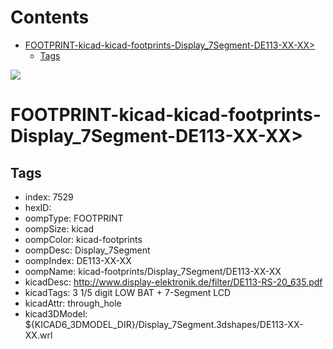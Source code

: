 



Contents
========

* [FOOTPRINT-kicad-kicad-footprints-Display_7Segment-DE113-XX-XX>](#footprint-kicad-kicad-footprints-display_7segment-de113-xx-xx)
	* [Tags](#tags)
  
![][im]
# FOOTPRINT-kicad-kicad-footprints-Display_7Segment-DE113-XX-XX>

## Tags

- index: 7529
- hexID: 
- oompType: FOOTPRINT
- oompSize: kicad
- oompColor: kicad-footprints
- oompDesc: Display_7Segment
- oompIndex: DE113-XX-XX
- oompName: kicad-footprints/Display_7Segment/DE113-XX-XX
- kicadDesc: http://www.display-elektronik.de/filter/DE113-RS-20_635.pdf
- kicadTags: 3 1/5 digit LOW BAT + 7-Segment LCD
- kicadAttr: through_hole
- kicad3DModel: ${KICAD6_3DMODEL_DIR}/Display_7Segment.3dshapes/DE113-XX-XX.wrl



[im]: image.png
